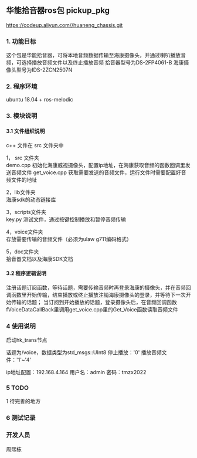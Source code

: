 ## 华能拾音器ros包  pickup_pkg

https://codeup.aliyun.com//huaneng_chassis.git   


### 1. 功能目标
这个包是华能拾音器，可将本地音频数据传输至海康摄像头，并通过喇叭播放音频，可选择播放音频文件以及终止播放音频
拾音器型号为DS-2FP4061-B
海康摄像头型号为IDS-2ZCN2507N

### 2. 程序环境

ubuntu 18.04 + ros-melodic



### 3. 模块说明
#### 3.1 文件组织说明
c++ 文件在 src 文件夹中   

1， src 文件夹  
demo.cpp          初始化海康威视摄像头，配置ip地址，在海康获取音频的函数回调里发送音频文件
get_voice.cpp     获取需要发送的音频文件，运行文件时需要配置好音频文件的地址


2，lib文件夹  
海康sdk的动态链接库


3，scripts文件夹  
key.py       测试文件，通过按键控制播放和暂停音频传输

4，voice文件夹  
存放需要传输的音频文件（必须为ulaw g711编码格式）

  
5，doc文件夹  
拾音器文档以及海康SDK文档 

#### 3.2 程序逻辑说明

注册话题订阅函数，等待话题，需要传输音频时再登录海康的摄像头，并在音频回调函数里开始传输，结束播放或终止播放注销海康摄像头的登录，并等待下一次开始传输的话题；
当订阅到开始播放的话题，登录摄像头后，在音频回调函数fVoiceDataCallBack里调用get_voice.cpp里的Get_Voice函数读取音频文件

### 4 使用说明

启动hk_trans节点

话题为/voice，数据类型为std_msgs::UInt8
停止播放：'0'
播放音频文件：'1'~'4'

ip地址配置：192.168.4.164
用户名：admin
密码：tmzx2022

### 5 TODO  

1 待完善的地方

### 6 测试记录  



### 开发人员  

周熙栋
